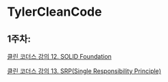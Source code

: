 # TylerCleanCode

## 1주차: 
[클린 코더스 강의 12. SOLID Foundation](https://kimtaesu.gitbook.io/workspace/undefined/12.-solid-foundation)

[클린 코더스 강의 13. SRP(Single Responsibility Principle)](https://kimtaesu.gitbook.io/workspace/undefined/13.-srp-single-responsibility-principle)
